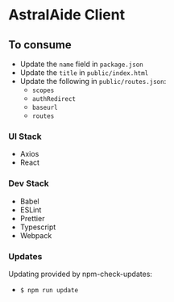 # AstralAide Client

## To consume
* Update the `name` field in `package.json`
* Update the `title` in `public/index.html`
* Update the following in `public/routes.json`:
    * `scopes`   
    * `authRedirect`
    * `baseurl`
    * `routes`


### UI Stack
* Axios
* React

### Dev Stack
* Babel
* ESLint
* Prettier
* Typescript
* Webpack

### Updates
Updating provided by npm-check-updates:
* <code>$ npm run update</code>
